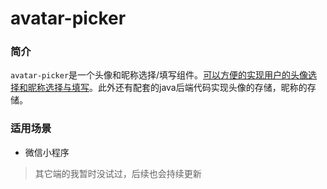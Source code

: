 # avatar-picker

### 简介

`avatar-picker`是一个头像和昵称选择/填写组件。<u>可以方便的实现用户的头像选择和昵称选择与填写</u>。此外还有配套的java后端代码实现头像的存储，昵称的存储。

### 适用场景

- 微信小程序

> 其它端的我暂时没试过，后续也会持续更新